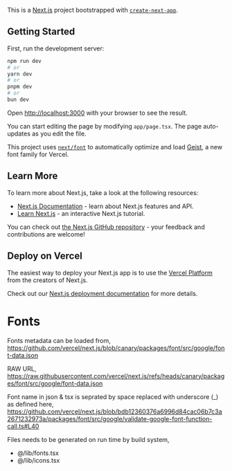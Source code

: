 This is a [Next.js](https://nextjs.org) project bootstrapped with [`create-next-app`](https://nextjs.org/docs/app/api-reference/cli/create-next-app).

## Getting Started

First, run the development server:

```bash
npm run dev
# or
yarn dev
# or
pnpm dev
# or
bun dev
```

Open [http://localhost:3000](http://localhost:3000) with your browser to see the result.

You can start editing the page by modifying `app/page.tsx`. The page auto-updates as you edit the file.

This project uses [`next/font`](https://nextjs.org/docs/app/building-your-application/optimizing/fonts) to automatically optimize and load [Geist](https://vercel.com/font), a new font family for Vercel.

## Learn More

To learn more about Next.js, take a look at the following resources:

- [Next.js Documentation](https://nextjs.org/docs) - learn about Next.js features and API.
- [Learn Next.js](https://nextjs.org/learn) - an interactive Next.js tutorial.

You can check out [the Next.js GitHub repository](https://github.com/vercel/next.js) - your feedback and contributions are welcome!

## Deploy on Vercel

The easiest way to deploy your Next.js app is to use the [Vercel Platform](https://vercel.com/new?utm_medium=default-template&filter=next.js&utm_source=create-next-app&utm_campaign=create-next-app-readme) from the creators of Next.js.

Check out our [Next.js deployment documentation](https://nextjs.org/docs/app/building-your-application/deploying) for more details.



# Fonts
Fonts metadata can be loaded from,
https://github.com/vercel/next.js/blob/canary/packages/font/src/google/font-data.json

RAW URL,
https://raw.githubusercontent.com/vercel/next.js/refs/heads/canary/packages/font/src/google/font-data.json

Font name in json & tsx is seprated by space replaced with underscore (_) as defined here,
https://github.com/vercel/next.js/blob/bdb12360376a6996d84cac06b7c3a2671232973a/packages/font/src/google/validate-google-font-function-call.ts#L40


Files needs to be generated on run time by build system,
- @/lib/fonts.tsx
- @/lib/icons.tsx